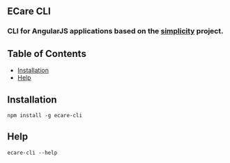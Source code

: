 ## ECare CLI
### CLI for AngularJS applications based on the [simplicity](https://github.com/vodafone-germany/simplicity) project.
## Table of Contents

* [Installation](#installation)
* [Help](#Help)

## Installation
```
npm install -g ecare-cli
```

## Help

```
ecare-cli --help
```